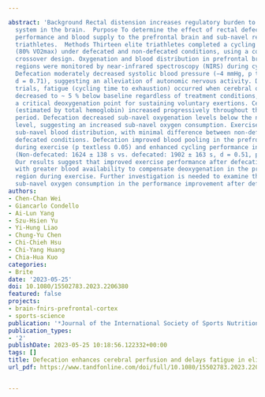 ---
abstract: 'Background Rectal distension increases regulatory burden to autonomic nervous
  system in the brain.  Purpose To determine the effect of rectal defecation on endurance
  performance and blood supply to the prefrontal brain and sub-navel regions of elite
  triathletes.  Methods Thirteen elite triathletes completed a cycling time trial
  (80% VO2max) under defecated and non-defecated conditions, using a counterbalanced
  crossover design. Oxygenation and blood distribution in prefrontal brain and sub-navel
  regions were monitored by near-infrared spectroscopy (NIRS) during cycling.  Results
  Defecation moderately decreased systolic blood pressure (−4 mmHg, p textless 0.05,
  d = 0.71), suggesting an alleviation of autonomic nervous activity. During the exercise
  trials, fatigue (cycling time to exhaustion) occurred when cerebral oxygenation
  decreased to ~ 5 % below baseline regardless of treatment conditions, suggesting
  a critical deoxygenation point for sustaining voluntary exertions. Cerebral blood
  (estimated by total hemoglobin) increased progressively throughout the entire exercise
  period. Defecation decreased sub-navel oxygenation levels below the non-defecated
  level, suggesting an increased sub-navel oxygen consumption. Exercise also decreased
  sub-navel blood distribution, with minimal difference between non-defecated and
  defecated conditions. Defecation improved blood pooling in the prefrontal brain
  during exercise (p textless 0.05) and enhanced cycling performance in triathletes
  (Non-defecated: 1624 ± 138 s vs. defecated: 1902 ± 163 s, d = 0.51, p textless 0.05).  Conclusion
  Our results suggest that improved exercise performance after defecation is associated
  with greater blood availability to compensate deoxygenation in the prefrontal brain
  region during exercise. Further investigation is needed to examine the role of increasing
  sub-navel oxygen consumption in the performance improvement after defecation.'
authors:
- Chen-Chan Wei
- Giancarlo Condello
- Ai-Lun Yang
- Szu-Hsien Yu
- Yi-Hung Liao
- Chung-Yu Chen
- Chi-Chieh Hsu
- Chi-Yang Huang
- Chia-Hua Kuo
categories:
- Brite
date: '2023-05-25'
doi: 10.1080/15502783.2023.2206380
featured: false
projects:
- brain-fnirs-prefrontal-cortex
- sports-science
publication: '*Journal of the International Society of Sports Nutrition*'
publication_types:
- '2'
publishDate: 2023-05-25 10:18:56.122332+00:00
tags: []
title: Defecation enhances cerebral perfusion and delays fatigue in elite triathletes
url_pdf: https://www.tandfonline.com/doi/full/10.1080/15502783.2023.2206380

---
